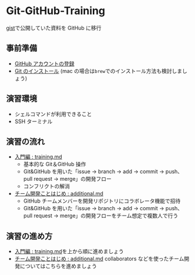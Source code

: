 # Git-GitHub-Training

[gist](https://gist.github.com/hironomiu/680fd4ba07414960e9bcaa0cc4ff9a75)で公開していた資料を GitHub に移行

## 事前準備

- [GitHub アカウントの登録](https://github.com/)
- [Git のインストール](https://git-scm.com/book/ja/v2/%E4%BD%BF%E3%81%84%E5%A7%8B%E3%82%81%E3%82%8B-Git%E3%81%AE%E3%82%A4%E3%83%B3%E3%82%B9%E3%83%88%E3%83%BC%E3%83%AB)
  (mac の場合は`brew`でのインストール方法も検討しましょう)

## 演習環境

- シェルコマンドが利用できること
- SSH ターミナル

## 演習の流れ

- [入門編 : training.md](./training.md)
  - 基本的な Git＆GitHub 操作
  - Git&GitHub を用いた「issue -> branch -> add -> commit -> push、pull request -> merge」の開発フロー
  - コンフリクトの解消
- [チーム開発ことはじめ : additional.md](additional.md)
  - GitHub チームメンバーを開発リポジトリにコラボレータ機能で招待
  - Git&GitHub を用いた「issue -> branch -> add -> commit -> push、pull request -> merge」の開発フローをチーム想定で複数人で行う

## 演習の進め方

- [入門編 : training.md](./training.md)を上から順に進めましょう
- [チーム開発ことはじめ : additional.md](additional.md) collaborators などを使ったチーム開発についてはこちらを進めましょう

